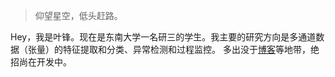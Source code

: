 > 仰望星空，低头赶路。

Hey，我是叶锋。现在是东南大学一名研三的学生。我主要的研究方向是多通道数据（张量）的特征提取和分类、异常检测和过程监控。
多出没于[博客](https://fengye.info)等地带，绝招尚在开发中。







